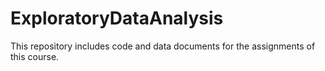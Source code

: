ExploratoryDataAnalysis
=======================
This repository includes code and data documents for the assignments of this course.
